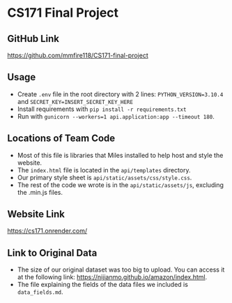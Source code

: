 # CS171 Final Project

## GitHub Link
https://github.com/mmfire118/CS171-final-project

## Usage
- Create `.env` file in the root directory with 2 lines: `PYTHON_VERSION=3.10.4` and `SECRET_KEY=INSERT_SECRET_KEY_HERE`
- Install requirements with `pip install -r requirements.txt`
- Run with `gunicorn --workers=1 api.application:app --timeout 180`.

## Locations of Team Code
- Most of this file is libraries that Miles installed to help host and style the website.
- The `index.html` file is located in the `api/templates` directory.
- Our primary style sheet is `api/static/assets/css/style.css`.
- The rest of the code we wrote is in the `api/static/assets/js`, excluding the .min.js files.

## Website Link
https://cs171.onrender.com/

## Link to Original Data
- The size of our original dataset was too big to upload. You can access it at the following link: https://nijianmo.github.io/amazon/index.html.
- The file explaining the fields of the data files we included is `data_fields.md`.